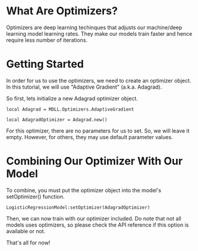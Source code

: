 # What Are Optimizers?

Optimizers are deep learning techinques that adjusts our machine/deep learning model learning rates. They make our models train faster and hence require less number of iterations.

# Getting Started

In order for us to use the optimizers, we need to create an optimizer object. In this tutorial, we will use "Adaptive Gradient" (a.k.a. Adagrad).

So first, lets initialize a new Adagrad optimizer object.

```
local Adagrad = MDLL.Optimizers.AdaptiveGradient

local AdagradOptimizer = Adagrad.new()
```

For this optimizer, there are no parameters for us to set. So, we will leave it empty. However, for others, they may use default parameter values.

# Combining Our Optimizer With Our Model

To combine, you must put the optimizer object into the model's setOptimizer() function.

```
LogisticRegressionModel:setOptimizer(AdagradOptimizer)
```

Then, we can now train with our optimizer included. Do note that not all models uses optimizers, so please check the API reference if this option is available or not.

That's all for now!
